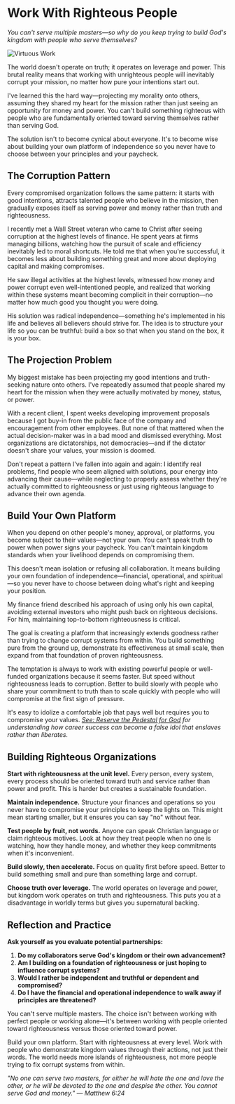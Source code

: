 # Work With Righteous People

*You can't serve multiple masters—so why do you keep trying to build God's kingdom with people who serve themselves?*

![Virtuous Work](artworks/virtuouswork.png)

The world doesn't operate on truth; it operates on leverage and power. This brutal reality means that working with unrighteous people will inevitably corrupt your mission, no matter how pure your intentions start out.

I've learned this the hard way—projecting my morality onto others, assuming they shared my heart for the mission rather than just seeing an opportunity for money and power. You can't build something righteous with people who are fundamentally oriented toward serving themselves rather than serving God.

The solution isn't to become cynical about everyone. It's to become wise about building your own platform of independence so you never have to choose between your principles and your paycheck.

## The Corruption Pattern

Every compromised organization follows the same pattern: it starts with good intentions, attracts talented people who believe in the mission, then gradually exposes itself as serving power and money rather than truth and righteousness.

I recently met a Wall Street veteran who came to Christ after seeing corruption at the highest levels of finance. He spent years at firms managing billions, watching how the pursuit of scale and efficiency inevitably led to moral shortcuts. He told me that when you're successful, it becomes less about building something great and more about deploying capital and making compromises.

He saw illegal activities at the highest levels, witnessed how money and power corrupt even well-intentioned people, and realized that working within these systems meant becoming complicit in their corruption—no matter how much good you thought you were doing.

His solution was radical independence—something he's implemented in his life and believes all believers should strive for. The idea is to structure your life so you can be truthful: build a box so that when you stand on the box, it is your box.

## The Projection Problem

My biggest mistake has been projecting my good intentions and truth-seeking nature onto others. I've repeatedly assumed that people shared my heart for the mission when they were actually motivated by money, status, or power.

With a recent client, I spent weeks developing improvement proposals because I got buy-in from the public face of the company and encouragement from other employees. But none of that mattered when the actual decision-maker was in a bad mood and dismissed everything. Most organizations are dictatorships, not democracies—and if the dictator doesn't share your values, your mission is doomed.

Don't repeat a pattern I've fallen into again and again: I identify real problems, find people who seem aligned with solutions, pour energy into advancing their cause—while neglecting to properly assess whether they're actually committed to righteousness or just using righteous language to advance their own agenda.

## Build Your Own Platform

When you depend on other people's money, approval, or platforms, you become subject to their values—not your own. You can't speak truth to power when power signs your paycheck. You can't maintain kingdom standards when your livelihood depends on compromising them.

This doesn't mean isolation or refusing all collaboration. It means building your own foundation of independence—financial, operational, and spiritual—so you never have to choose between doing what's right and keeping your position.

My finance friend described his approach of using only his own capital, avoiding external investors who might push back on righteous decisions. For him, maintaining top-to-bottom righteousness is critical.

The goal is creating a platform that increasingly extends goodness rather than trying to change corrupt systems from within. You build something pure from the ground up, demonstrate its effectiveness at small scale, then expand from that foundation of proven righteousness.

The temptation is always to work with existing powerful people or well-funded organizations because it seems faster. But speed without righteousness leads to corruption. Better to build slowly with people who share your commitment to truth than to scale quickly with people who will compromise at the first sign of pressure.

It's easy to idolize a comfortable job that pays well but requires you to compromise your values. *[See: Reserve the Pedestal for God](reserve-the-pedestal-for-god.md) for understanding how career success can become a false idol that enslaves rather than liberates.*

## Building Righteous Organizations

**Start with righteousness at the unit level.** Every person, every system, every process should be oriented toward truth and service rather than power and profit. This is harder but creates a sustainable foundation.

**Maintain independence.** Structure your finances and operations so you never have to compromise your principles to keep the lights on. This might mean starting smaller, but it ensures you can say "no" without fear.

**Test people by fruit, not words.** Anyone can speak Christian language or claim righteous motives. Look at how they treat people when no one is watching, how they handle money, and whether they keep commitments when it's inconvenient.

**Build slowly, then accelerate.** Focus on quality first before speed. Better to build something small and pure than something large and corrupt.

**Choose truth over leverage.** The world operates on leverage and power, but kingdom work operates on truth and righteousness. This puts you at a disadvantage in worldly terms but gives you supernatural backing.

## Reflection and Practice

**Ask yourself as you evaluate potential partnerships:**

1. **Do my collaborators serve God's kingdom or their own advancement?**
2. **Am I building on a foundation of righteousness or just hoping to influence corrupt systems?**
3. **Would I rather be independent and truthful or dependent and compromised?**
4. **Do I have the financial and operational independence to walk away if principles are threatened?**

You can't serve multiple masters. The choice isn't between working with perfect people or working alone—it's between working with people oriented toward righteousness versus those oriented toward power.

Build your own platform. Start with righteousness at every level. Work with people who demonstrate kingdom values through their actions, not just their words. The world needs more islands of righteousness, not more people trying to fix corrupt systems from within.

*"No one can serve two masters, for either he will hate the one and love the other, or he will be devoted to the one and despise the other. You cannot serve God and money." — Matthew 6:24*
